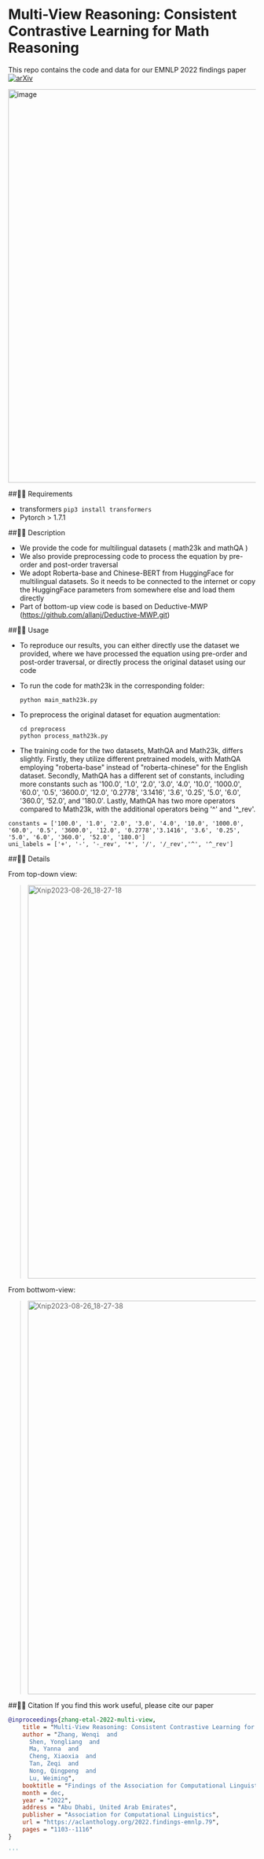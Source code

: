 # Multi-View Reasoning: Consistent Contrastive Learning for Math Reasoning
This repo contains the code and data for our EMNLP 2022 findings paper  [![arXiv](https://img.shields.io/badge/arXiv-Paper-<COLOR>.svg)](https://arxiv.org/abs/2210.11694)

<img width="800" alt="image" src="https://user-images.githubusercontent.com/44236100/196947138-b54a139b-69bd-43c7-8cea-da1e61ddc829.png">



##🌿🌿 Requirements
* transformers `pip3 install transformers`
* Pytorch > 1.7.1

##🌿🌿 Description

- We provide the code for multilingual datasets ( math23k and mathQA )
- We also provide preprocessing code to process the equation by pre-order and post-order traversal
- We adopt Roberta-base and Chinese-BERT from HuggingFace for multilingual datasets. So it needs to be connected to the internet or copy the HuggingFace parameters from somewhere else and load them directly
- Part of bottom-up view code is based on Deductive-MWP (https://github.com/allanj/Deductive-MWP.git)

##🌿🌿 Usage

- To reproduce our results, you can either directly use the dataset we provided, where we have processed the equation using pre-order and post-order traversal, or directly process the original dataset using our code

- To run the code for math23k in the corresponding folder:   

  ```
  python main_math23k.py
  ```

- To preprocess the original dataset for equation augmentation:

  ```
  cd preprocess
  python process_math23k.py
  ```
  
- The training code for the two datasets, MathQA and Math23k, differs slightly. Firstly, they utilize different pretrained models, with MathQA employing "roberta-base" instead of "roberta-chinese" for the English dataset. Secondly, MathQA has a different set of constants, including more constants such as '100.0', '1.0', '2.0', '3.0', '4.0', '10.0', '1000.0', '60.0', '0.5', '3600.0', '12.0', '0.2778', '3.1416', '3.6', '0.25', '5.0', '6.0', '360.0', '52.0', and '180.0'. Lastly, MathQA has two more operators compared to Math23k, with the additional operators being '^' and '^_rev'.


```
constants = ['100.0', '1.0', '2.0', '3.0', '4.0', '10.0', '1000.0', '60.0', '0.5', '3600.0', '12.0', '0.2778','3.1416', '3.6', '0.25', '5.0', '6.0', '360.0', '52.0', '180.0']
uni_labels = ['+', '-', '-_rev', '*', '/', '/_rev','^', '^_rev']
```

##🌿🌿 Details

From top-down view:
> <img width="800" alt="Xnip2023-08-26_18-27-18" src="https://github.com/zwq2018/Multi-view-Consistency-for-MWP/assets/44236100/bfab04d6-be3c-475e-ad21-261909e35abc">

From bottwom-view:
> <img width="800" alt="Xnip2023-08-26_18-27-38" src="https://github.com/zwq2018/Multi-view-Consistency-for-MWP/assets/44236100/6d17d2ff-8c7b-4e9c-83f6-2e1fef065fe2">


##🌿🌿 Citation
If you find this work useful, please cite our paper
```bibtex
@inproceedings{zhang-etal-2022-multi-view,
    title = "Multi-View Reasoning: Consistent Contrastive Learning for Math Word Problem",
    author = "Zhang, Wenqi  and
      Shen, Yongliang  and
      Ma, Yanna  and
      Cheng, Xiaoxia  and
      Tan, Zeqi  and
      Nong, Qingpeng  and
      Lu, Weiming",
    booktitle = "Findings of the Association for Computational Linguistics: EMNLP 2022",
    month = dec,
    year = "2022",
    address = "Abu Dhabi, United Arab Emirates",
    publisher = "Association for Computational Linguistics",
    url = "https://aclanthology.org/2022.findings-emnlp.79",
    pages = "1103--1116"
}

'''
  

